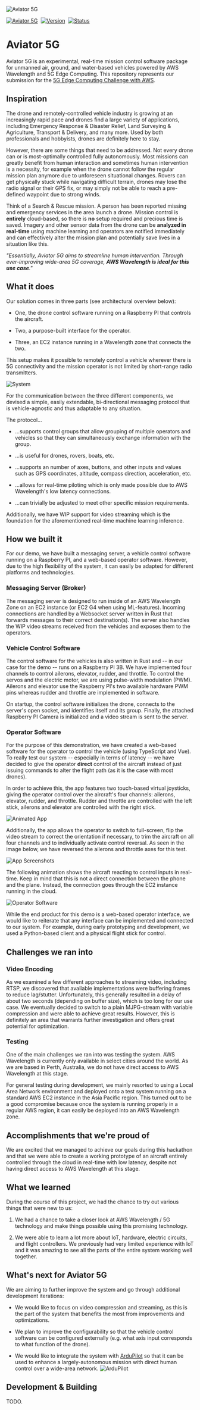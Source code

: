 
![Aviator 5G](docs/aviator5g.png)

[![Aviator 5G](https://img.shields.io/badge/app-aviator5g-4695ed.svg?style=for-the-badge)](https://aviator5g.silentbyte.com)&nbsp;
[![Version](https://img.shields.io/badge/version-1.0-05A5CC.svg?style=for-the-badge)](https://aviator5g.silentbyte.com)&nbsp;
[![Status](https://img.shields.io/badge/status-working-00B20E.svg?style=for-the-badge)](https://aviator5g.silentbyte.com)


# Aviator 5G

Aviator 5G is an experimental, real-time mission control software package for unmanned air, ground, and water-based vehicles powered by AWS Wavelength and 5G Edge Computing. This repository represents our submission for the [5G Edge Computing Challenge with AWS](https://aws5gedge.devpost.com/).


## Inspiration

The drone and remotely-controlled vehicle industry is growing at an increasingly rapid pace and drones find a large variety of applications, including Emergency Response & Disaster Relief, Land Surveying & Agriculture, Transport & Delivery, and many more. Used by both professionals and hobbyists, drones are definitely here to stay.

However, there are some things that need to be addressed. Not every drone can or is most-optimally controlled fully autonomously. Most missions can greatly benefit from human interaction and sometimes human intervention is a necessity, for example when the drone cannot follow the regular mission plan anymore due to unforeseen situational changes. Rovers can get physically stuck while navigating difficult terrain, drones may lose the radio signal or their GPS fix, or may simply not be able to reach a pre-defined waypoint due to strong winds.

Think of a Search & Rescue mission. A person has been reported missing and emergency services in the area launch a drone. Mission control is **entirely** cloud-based, so there is **no** setup required and precious time is saved. Imagery and other sensor data from the drone can be **analyzed in real-time** using machine learning and operators are notified immediately and can effectively alter the mission plan and potentially save lives in a situation like this.

*"Essentially, Aviator 5G aims to streamline human intervention. Through ever-improving wide-area 5G coverage, **AWS Wavelength is ideal for this use case**."*


## What it does

Our solution comes in three parts (see architectural overview below):

- One, the drone control software running on a Raspberry PI that controls the aircraft.

- Two, a purpose-built interface for the operator.

- Three, an EC2 instance running in a Wavelength zone that connects the two.

This setup makes it possible to remotely control a vehicle wherever there is 5G connectivity and the mission operator is not limited by short-range radio transmitters.

![System](docs/system.png)

For the communication between the three different components, we devised a simple, easily extendable, bi-directional messaging protocol that is vehicle-agnostic and thus adaptable to any situation.

The protocol...

* ...supports control groups that allow grouping of multiple operators and vehicles so that they can simultaneously exchange information with the group.

* ...is useful for drones, rovers, boats, etc.

* ...supports an number of axes, buttons, and other inputs and values such as GPS coordinates, altitude, compass direction, acceleration, etc.

* ...allows for real-time piloting which is only made possible due to AWS Wavelength's low latency connections.

* ...can trivially be adjusted to meet other specific mission requirements.

Additionally, we have WIP support for video streaming which is the foundation for the aforementioned real-time machine learning inference.


## How we built it

For our demo, we have built a messaging server, a vehicle control software running on a Raspberry PI, and a web-based operator software. However, due to the high flexibility of the system, it can easily be adapted for different platforms and technologies.


### Messaging Server (Broker)

The messaging server is designed to run inside of an AWS Wavelength Zone on an EC2 instance (or EC2 G4 when using ML-features). Incoming connections are handled by a Websocket server written in Rust that forwards messages to their correct destination(s). The server also handles the WIP video streams received from the vehicles and exposes them to the operators.


### Vehicle Control Software

The control software for the vehicles is also written in Rust and -- in our case for the demo -- runs on a Raspberry PI 3B. We have implemented four channels to control ailerons, elevator, rudder, and throttle. To control the servos and the electric motor, we are using pulse-width modulation (PWM). Ailerons and elevator use the Raspberry PI's two available hardware PWM pins whereas rudder and throttle are implemented in software.

On startup, the control software initializes the drone, connects to the server's open socket, and identifies itself and its group. Finally, the attached Raspberry PI Camera is initialized and a video stream is sent to the server.


### Operator Software

For the purpose of this demonstration, we have created a web-based software for the operator to control the vehicle (using TypeScript and Vue). To really test our system -- especially in terms of latency -- we have decided to give the operator **direct** control of the aircraft instead of just issuing commands to alter the flight path (as it is the case with most drones).

In order to achieve this, the app features two touch-based virtual joysticks, giving the operator control over the aircraft's four channels: ailerons, elevator, rudder, and throttle. Rudder and throttle are controlled with the left stick, ailerons and elevator are controlled with the right stick.

![Animated App](docs/app_ani.gif)

Additionally, the app allows the operator to switch to full-screen, flip the video stream to correct the orientation if necessary, to trim the aircraft on all four channels and to individually activate control reversal. As seen in the image below, we have reversed the ailerons and throttle axes for this test.


![App Screenshots](docs/app.jpg)

The following animation shows the aircraft reacting to control inputs in real-time. Keep in mind that this is not a direct connection between the phone and the plane. Instead, the connection goes through the EC2 instance running in the cloud.


![Operator Software](docs/operation_ani.gif)

While the end product for this demo is a web-based operator interface, we would like to reiterate that any interface can be implemented and connected to our system. For example, during early prototyping and development, we used a Python-based client and a physical flight stick for control.


## Challenges we ran into


### Video Encoding

As we examined a few different approaches to streaming video, including RTSP, we discovered that available implementations were buffering frames to reduce lag/stutter. Unfortunately, this generally resulted in a delay of about two seconds (depending on buffer size), which is too long for our use case. We eventually decided to switch to a plain MJPG-stream with variable compression and were able to achieve great results. However, this is definitely an area that warrants further investigation and offers great potential for optimization.


### Testing

One of the main challenges we ran into was testing the system. AWS Wavelength is currently only available in select cities around the world. As we are based in Perth, Australia, we do not have direct access to AWS Wavelength at this stage.

For general testing during development, we mainly resorted to using a Local Area Network environment and deployed onto a test system running on a standard AWS EC2 instance in the Asia Pacific region. This turned out to be a good compromise because once the system is running properly in a regular AWS region, it can easily be deployed into an AWS Wavelength zone.


## Accomplishments that we're proud of

We are excited that we managed to achieve our goals during this hackathon and that we were able to create a working prototype of an aircraft entirely controlled through the cloud in real-time with low latency, despite not having direct access to AWS Wavelength at this stage.


## What we learned

During the course of this project, we had the chance to try out various things that were new to us:

1) We had a chance to take a closer look at AWS Wavelength / 5G technology and make things possible using this promising technology.

2) We were able to learn a lot more about IoT, hardware, electric circuits, and flight controllers. We previously had very limited experience with IoT and it was amazing to see all the parts of the entire system working well together.


## What's next for Aviator 5G

We are aiming to further improve the system and go through additional development iterations:

* We would like to focus on video compression and streaming, as this is the part of the system that benefits the most from improvements and optimizations.

* We plan to improve the configurability so that the vehicle control software can be configured externally (e.g. what axis input corresponds to what function of the drone).

* We would like to integrate the system with [ArduPilot](https://ardupilot.org) so that it can be used to enhance a largely-autonomous mission with direct human control over a wide-area network.
![ArduPilot](docs/ardupilot.jpg)


## Development & Building

TODO.
